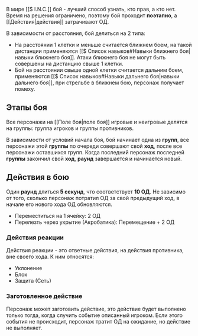 В мире [[$ I.N.C.]] бой - лучший способ узнать, кто прав, а кто нет. Время на решения ограничено, поэтому бой проходит **поэтапно**, а [[Действия|действия]] затрачивают ОД.

В зависимости от расстояния, бой делиться на 2 типа:
- На расстоянии 1 клетки и меньше считается ближнем боем, на такой дистанции применяются [[$ Список навыков#Навыки ближнего боя|навыки ближнего боя]]. Атаки ближнего боя не могут быть совершены на дистанцию свыше 1 клетки.
- Бой на расстоянии свыше одной клетки считается дальним боем, применяются [[$ Список навыков#Навыки дальнего боя|навыки дальнего боя]], при стрельбе в ближнем бою, персонаж получает помеху.

## Этапы боя

Все персонажи на [[Поле боя|поле боя]] игровые и неигровые делятся на группы: группа игроков и группы противников. 

В зависимости от условий начала боя, бой начинает одна из **групп**, все персонажи этой **группы** по очереди совершают свой **ход**, после все персонажи оставшихся групп. Когда последний персонаж последней **группы** закончил свой **ход**, **раунд** завершается и начинается новый. 

## Действия в бою

Один **раунд** длиться **5 секунд**, что соответствует **10 ОД**. Не зависимо от того, сколько персонаж потратил ОД за свой предыдущий ход, в начале его нового хода ОД обновляются.
- Переместиться на 1 ячейку: 2 ОД
- Перелезть через укрытие (Акробатика): Перемещение + 2 ОД

### Действия реакции

Действия реакции - это ответные действия, на действия противника, вне своего хода. К ним относятся:
- Уклонение
- Блок
- Защита (Сеть)

### Заготовленное действие

Персонаж может заготовить действие, это действие будет выполнено только тогда, когда случить событие описанный игроком. Если этого события не происходит, персонаж тратит ОД на ожидание, но действие не выполняет.
